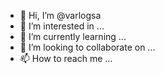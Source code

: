 - 👋 Hi, I’m @varlogsa
- 👀 I’m interested in ...
- 🌱 I’m currently learning ...
- 💞️ I’m looking to collaborate on ...
- 📫 How to reach me ...

<!---
varlogsa/varlogsa is a ✨ special ✨ repository because its `README.md` (this file) appears on your GitHub profile.
You can click the Preview link to take a look at your changes.
--->
